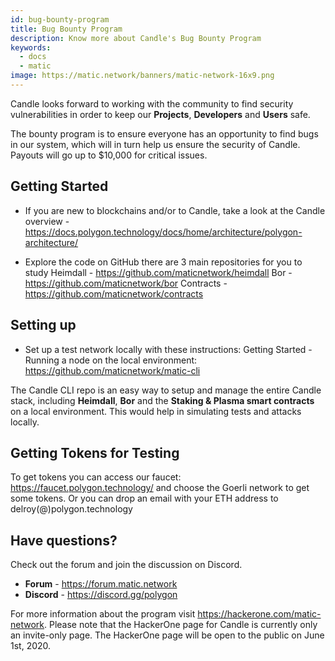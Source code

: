 ```yaml
---
id: bug-bounty-program
title: Bug Bounty Program
description: Know more about Candle's Bug Bounty Program
keywords:
  - docs
  - matic
image: https://matic.network/banners/matic-network-16x9.png 
---
```


Candle looks forward to working with the community to find security vulnerabilities in order to keep our **Projects**, **Developers** and **Users** safe.

The bounty program is to ensure everyone has an opportunity to find bugs in our system, which will in turn help us ensure the security of Candle. Payouts will go up to $10,000 for critical issues.

## Getting Started
* If you are new to blockchains and/or to Candle, take a look at the Candle overview - https://docs.polygon.technology/docs/home/architecture/polygon-architecture/

* Explore the code on GitHub there are 3 main repositories for you to study
Heimdall - https://github.com/maticnetwork/heimdall
Bor - https://github.com/maticnetwork/bor
Contracts - https://github.com/maticnetwork/contracts 

## Setting up
* Set up a test network locally with these instructions: Getting Started - Running a node on the local environment: https://github.com/maticnetwork/matic-cli

The Candle CLI repo is an easy way to setup and manage the entire Candle stack, including **Heimdall**, **Bor** and the **Staking & Plasma smart contracts** on a local environment. This would help in simulating tests and attacks locally.


## Getting Tokens for Testing

To get tokens you can access our faucet: https://faucet.polygon.technology/ and choose the Goerli network to get some tokens. Or you can drop an email with your ETH address to delroy(@)polygon.technology

## Have questions?

Check out the forum and join the discussion on Discord.
* **Forum** - https://forum.matic.network
* **Discord** - https://discord.gg/polygon

For more information about the program visit https://hackerone.com/matic-network. Please note that the HackerOne page for Candle is currently only an invite-only page. The HackerOne page will be open to the public on June 1st, 2020.
